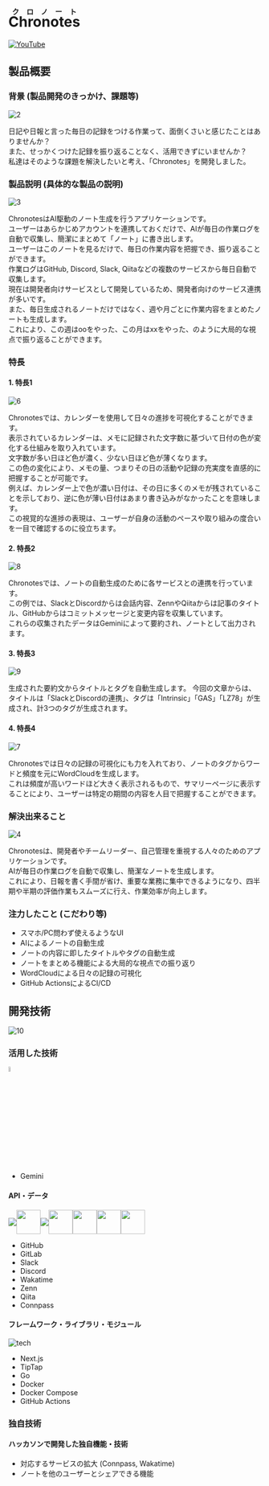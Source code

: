# <ruby>Chronotes<rp>(</rp><rt>クロノート</rt><rp>)</rp></ruby>

[![YouTube](https://raw.githubusercontent.com/jphacks/os_2411/refs/heads/main/docs/images/1.png)](https://www.youtube.com/watch?v=JpJH_WVD53E)

## 製品概要

### 背景 (製品開発のきっかけ、課題等)

![2](https://raw.githubusercontent.com/jphacks/os_2411/refs/heads/main/docs/images/2.png)

日記や日報と言った毎日の記録をつける作業って、面倒くさいと感じたことはありませんか？  
また、せっかくつけた記録を振り返ることなく、活用できずにいませんか？  
私達はそのような課題を解決したいと考え、「Chronotes」を開発しました。  

### 製品説明 (具体的な製品の説明)

![3](https://raw.githubusercontent.com/jphacks/os_2411/refs/heads/main/docs/images/3.png)

ChronotesはAI駆動のノート生成を行うアプリケーションです。  
ユーザーはあらかじめアカウントを連携しておくだけで、AIが毎日の作業ログを自動で収集し、簡潔にまとめて「ノート」に書き出します。  
ユーザーはこのノートを見るだけで、毎日の作業内容を把握でき、振り返ることができます。  
作業ログはGitHub, Discord, Slack, Qiitaなどの複数のサービスから毎日自動で収集します。  
現在は開発者向けサービスとして開発しているため、開発者向けのサービス連携が多いです。  
また、毎日生成されるノートだけではなく、週や月ごとに作業内容をまとめたノートも生成します。  
これにより、この週はooをやった、この月はxxをやった、のように大局的な視点で振り返ることができます。  

### 特長

#### 1. 特長1

![6](https://raw.githubusercontent.com/jphacks/os_2411/refs/heads/main/docs/images/6.png)

Chronotesでは、カレンダーを使用して日々の進捗を可視化することができます。  
表示されているカレンダーは、メモに記録された文字数に基づいて日付の色が変化する仕組みを取り入れています。  
文字数が多い日ほど色が濃く、少ない日ほど色が薄くなります。  
この色の変化により、メモの量、つまりその日の活動や記録の充実度を直感的に把握することが可能です。  
例えば、カレンダー上で色が濃い日付は、その日に多くのメモが残されていることを示しており、逆に色が薄い日付はあまり書き込みがなかったことを意味します。  
この視覚的な進捗の表現は、ユーザーが自身の活動のペースや取り組みの度合いを一目で確認するのに役立ちます。  

#### 2. 特長2

![8](https://raw.githubusercontent.com/jphacks/os_2411/refs/heads/main/docs/images/8.png)

Chronotesでは、ノートの自動生成のために各サービスとの連携を行っています。  
この例では、SlackとDiscordからは会話内容、ZennやQiitaからは記事のタイトル、GitHubからはコミットメッセージと変更内容を収集しています。  
これらの収集されたデータはGeminiによって要約され、ノートとして出力されます。

#### 3. 特長3

![9](https://raw.githubusercontent.com/jphacks/os_2411/refs/heads/main/docs/images/9.png)

生成された要約文からタイトルとタグを自動生成します。
今回の文章からは、タイトルは「SlackとDiscordの連携」、タグは「Intrinsic」「GAS」「LZ78」が生成され、計3つのタグが生成されます。

#### 4. 特長4

![7](https://raw.githubusercontent.com/jphacks/os_2411/refs/heads/main/docs/images/7.png)

Chronotesでは日々の記録の可視化にも力を入れており、ノートのタグからワードと頻度を元にWordCloudを生成します。  
これは頻度が高いワードほど大きく表示されるもので、サマリーページに表示することにより、ユーザーは特定の期間の内容を人目で把握することができます。  

### 解決出来ること

![4](https://raw.githubusercontent.com/jphacks/os_2411/refs/heads/main/docs/images/4.png)

Chronotesは、開発者やチームリーダー、自己管理を重視する人々のためのアプリケーションです。  
AIが毎日の作業ログを自動で収集し、簡潔なノートを生成します。  
これにより、日報を書く手間が省け、重要な業務に集中できるようになり、四半期や半期の評価作業もスムーズに行え、作業効率が向上します。  

### 注力したこと (こだわり等)

* スマホ/PC問わず使えるようなUI
* AIによるノートの自動生成
* ノートの内容に即したタイトルやタグの自動生成
* ノートをまとめる機能による大局的な視点での振り返り
* WordCloudによる日々の記録の可視化
* GitHub ActionsによるCI/CD

## 開発技術

![10](https://raw.githubusercontent.com/jphacks/os_2411/refs/heads/main/docs/images/10.png)

### 活用した技術

<img src="https://uxwing.com/wp-content/themes/uxwing/download/brands-and-social-media/google-gemini-icon.png" width="5%">

* Gemini

#### API・データ

<div style="display: flex; align-items: center;">
    <img src="https://skillicons.dev/icons?i=github,gitlab" />
    <img height="48" width="48" src="https://cdn.simpleicons.org/slack/4A154B" />
    <img src="https://skillicons.dev/icons?i=discord" />
    <img height="48" width="48" src="https://cdn.simpleicons.org/wakatime/7d7d7d" />
    <img height="48" width="48" src="https://cdn.simpleicons.org/zenn/3EA8FF" />
    <img height="48" width="48" src="https://cdn.simpleicons.org/qiita/55C500" />
    <img height="48" width="48" src="https://pbs.twimg.com/profile_images/540067771736813568/tIWMSAZF_400x400.png" />
</div>

* GitHub
* GitLab
* Slack
* Discord
* Wakatime
* Zenn
* Qiita
* Connpass

#### フレームワーク・ライブラリ・モジュール

![tech](https://skillicons.dev/icons?i=nextjs,go,docker,githubactions)

* Next.js
* TipTap
* Go
* Docker
* Docker Compose
* GitHub Actions

### 独自技術

#### ハッカソンで開発した独自機能・技術

* 対応するサービスの拡大 (Connpass, Wakatime)
* ノートを他のユーザーとシェアできる機能

<!-- 
submodule更新
```sh
git submodule update --init --recursive
```
-->
